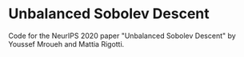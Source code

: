 # Unbalanced Sobolev Descent
Code for the NeurIPS 2020 paper "Unbalanced Sobolev Descent" by Youssef Mroueh and Mattia Rigotti.
